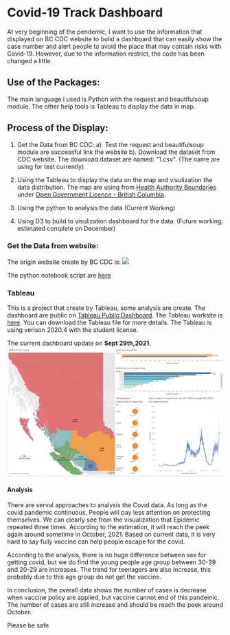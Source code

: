 # Covid-19 Track Dashboard

At very beginning of the pendemic, I want to use the information that displayed on BC CDC website to bulid a dashboard that can easily show the case number and alert people to avoid the place that may contain risks with Covid-19. However, due to the information restrict, the code has been changed a little.

## Use of the Packages: 

The main language I used is Python with the request and beautifulsoup module. The other help tools is Tableau to display the data in map. 

## Process of the Display: 
1. Get the Data from BC CDC:
  a). Test the request and beautifulsoup module are successful link the website
  b). Download the dataset from CDC website. The download dataset are named: "1.csv". (The name are using for test currently) 

2. Using the Tableau to display the data on the map and visulization the data distribution. The map are using from [Health Authority Boundaries](https://catalogue.data.gov.bc.ca/dataset/health-authority-boundaries) under [Open Government Licence - British Columbia](https://www2.gov.bc.ca/gov/content/data/open-data/open-government-licence-bc). 

3. Using the python to analysis the data (Current Working) 
4. Using D3 to build to visulization dashboard for the data. (Future working, estimated complete on December)

### Get the Data from website:
The origin website create by BC CDC is: [![](http://covid-19.bccdc.ca/index_files/logo.png)](http://www.bccdc.ca/health-info/diseases-conditions/covid-19/data)

The python notebook script are [here](https://github.com/Brandon0916/ResumeFolder/blob/main/DataScience/Covid/Scraping%20the%20COVID-19%20Data%20from%20Official%20Website.ipynb)

### Tableau 
This is a project that create by Tableau, some analysis are create. The dashboard are public on [Tableau Public Dashboard](https://public.tableau.com/views/Covid-19_16330301841440/StoryofCovid19?:language=en-US&publish=yes&:display_count=n&:origin=viz_share_link). The Tableau worksite is [here](COVID19_Data/Covid-19.twb). You can download the Tableau file for more details. The Tableau is using verison 2020.4 with the student license.

The current dashboard update on **Sept 29th,2021**. 
![](https://github.com/Brandon0916/ResumeFolder/blob/main/DataScience/Covid/Dashbord.png)


#### Analysis

There are serval approaches to analysis the Covid data. As long as the covid pandemic continuous, People will pay less attention on protecting themselves. We can clearly see from the visualization that Epidemic repeated three times.  According to the estimation, it will reach the peek again around sometime in October, 2021. Based on current data, it is very hard to say fully vaccine can help people escape for the covid.   

According to the analysis, there is no huge difference between sex for getting covid, but we do find the young people age group between 30-39 and 20-29 are increases. The trend for teenagers are also increase, this probably due to this age group do not get the vaccine. 

In conclusion, the overall data shows the number of cases is decrease when vaccine policy are applied, but vaccine cannot end of this pandemic. The number of cases are still increase and should be reach the peek around October.

Please be safe



